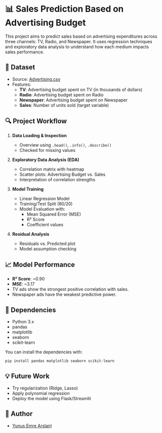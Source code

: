 # 📊 Sales Prediction Based on Advertising Budget

This project aims to predict sales based on advertising expenditures across three channels: TV, Radio, and Newspaper. It uses regression techniques and exploratory data analysis to understand how each medium impacts sales performance.

## 📁 Dataset

- Source: [Advertising.csv](https://www.statlearning.com/resources-first-edition)  
- Features:
  - **TV**: Advertising budget spent on TV (in thousands of dollars)
  - **Radio**: Advertising budget spent on Radio
  - **Newspaper**: Advertising budget spent on Newspaper
  - **Sales**: Number of units sold (target variable)

## 🔍 Project Workflow

1. **Data Loading & Inspection**
   - Overview using `.head()`, `.info()`, `.describe()`
   - Checked for missing values

2. **Exploratory Data Analysis (EDA)**
   - Correlation matrix with heatmap
   - Scatter plots: Advertising Budget vs. Sales
   - Interpretation of correlation strengths

3. **Model Training**
   - Linear Regression Model
   - Training/Test Split (80/20)
   - Model Evaluation with:
     - Mean Squared Error (MSE)
     - R² Score
     - Coefficient values

4. **Residual Analysis**
   - Residuals vs. Predicted plot
   - Model assumption checking

## 📈 Model Performance

- **R² Score**: ~0.90
- **MSE**: ~3.17
- TV ads show the strongest positive correlation with sales.
- Newspaper ads have the weakest predictive power.

## 📎 Dependencies

- Python 3.x
- pandas
- matplotlib
- seaborn
- scikit-learn

You can install the dependencies with:

```bash
pip install pandas matplotlib seaborn scikit-learn
```

## 💡 Future Work

- Try regularization (Ridge, Lasso)
- Apply polynomial regression
- Deploy the model using Flask/Streamlit

## 🧠 Author

- [Yunus Emre Arslan](https://github.com/yunusarslans))
